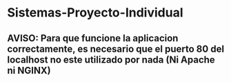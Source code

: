 # Sistemas-Proyecto-Individual

## AVISO: Para que funcione la aplicacion correctamente, es necesario que el puerto 80 del localhost no este utilizado por nada (Ni Apache ni NGINX)
